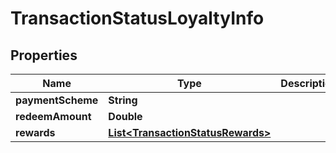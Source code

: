 

# TransactionStatusLoyaltyInfo


## Properties

| Name | Type | Description | Notes |
|------------ | ------------- | ------------- | -------------|
|**paymentScheme** | **String** |  |  [optional] |
|**redeemAmount** | **Double** |  |  [optional] |
|**rewards** | [**List&lt;TransactionStatusRewards&gt;**](TransactionStatusRewards.md) |  |  [optional] |



